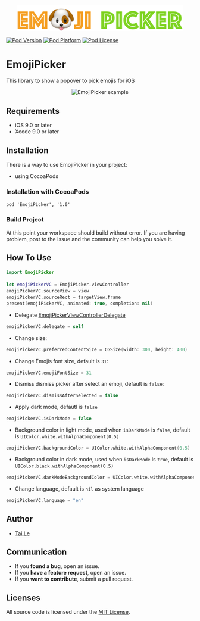 <p align="center" >
  <img src="icon.png" title="EmojiPicker logo" width='444' float=left>
</p>

[![Pod Version](https://cocoapod-badges.herokuapp.com/v/EmojiPicker/badge.png)](http://cocoadocs.org/docsets/EmojiPicker/)
[![Pod Platform](https://cocoapod-badges.herokuapp.com/p/EmojiPicker/badge.png)](http://cocoadocs.org/docsets/EmojiPicker/)
[![Pod License](https://cocoapod-badges.herokuapp.com/l/EmojiPicker/badge.png)](https://www.apache.org/licenses/LICENSE-2.0.html)

# EmojiPicker
This library to show a popover to pick emojis for iOS

<p align="center" >
  <img src="example.gif" title="EmojiPicker example" width='200' float=left>
</p>

## Requirements

- iOS 9.0 or later
- Xcode 9.0 or later

## Installation
There is a way to use EmojiPicker in your project:

- using CocoaPods

### Installation with CocoaPods

```
pod 'EmojiPicker', '1.0'
```
### Build Project

At this point your workspace should build without error. If you are having problem, post to the Issue and the
community can help you solve it.

## How To Use

```swift
import EmojiPicker

let emojiPickerVC = EmojiPicker.viewController
emojiPickerVC.sourceView = view
emojiPickerVC.sourceRect = targetView.frame
present(emojiPickerVC, animated: true, completion: nil)
```

- Delegate [EmojiPickerViewControllerDelegate](https://github.com/levantAJ/EmojiPicker/blob/master/EmojiPicker/View/EmojiPickerViewController.swift)
```swift
emojiPickerVC.delegate = self
```

- Change size:
```swift
emojiPickerVC.preferredContentSize = CGSize(width: 300, height: 400)
```

- Change Emojis font size, default is `31`:
```swift
emojiPickerVC.emojiFontSize = 31
```

- Dismiss dismiss picker after select an emoji, default is `false`:
```swift
emojiPickerVC.dismissAfterSelected = false
```

- Apply dark mode, defautl is `false`
```swift
emojiPickerVC.isDarkMode = false
```

- Background color in light mode, used when `isDarkMode` is `false`, default is `UIColor.white.withAlphaComponent(0.5)`
```swift
emojiPickerVC.backgroundColor = UIColor.white.withAlphaComponent(0.5)
```

- Background color in dark mode, used when `isDarkMode` is `true`, default is `UIColor.black.withAlphaComponent(0.5)`
```swift
emojiPickerVC.darkModeBackgroundColor = UIColor.white.withAlphaComponent(0.5)
```

- Change language, default is `nil` as system language

```swift
emojiPickerVC.language = "en"
```

## Author
- [Tai Le](https://github.com/levantAJ)

## Communication
- If you **found a bug**, open an issue.
- If you **have a feature request**, open an issue.
- If you **want to contribute**, submit a pull request.

## Licenses

All source code is licensed under the [MIT License](https://raw.githubusercontent.com/levantAJ/EmojiPicker/master/LICENSE).
